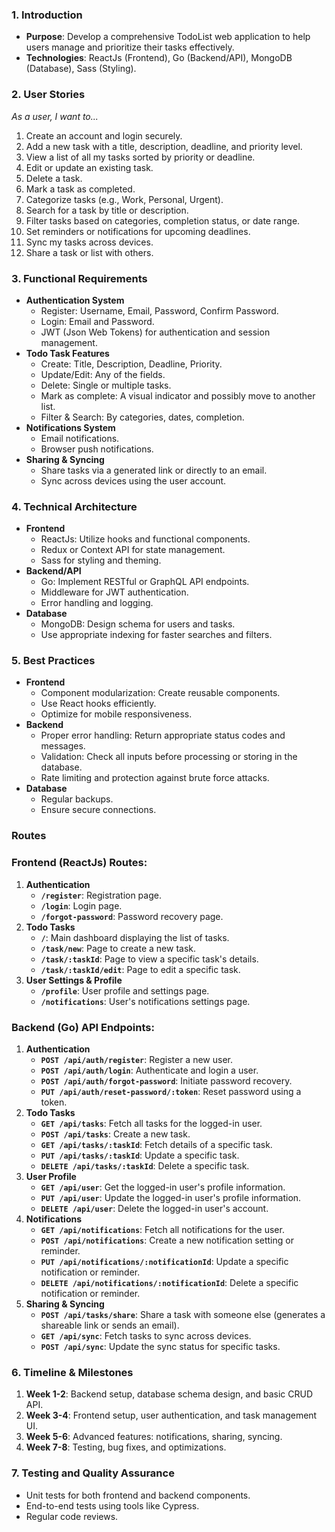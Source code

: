 ### **1. Introduction**

- **Purpose**: Develop a comprehensive TodoList web application to help users manage and prioritize their tasks effectively.
- **Technologies**: ReactJs (Frontend), Go (Backend/API), MongoDB (Database), Sass (Styling).

### **2. User Stories**

_As a user, I want to..._

1. Create an account and login securely.
2. Add a new task with a title, description, deadline, and priority level.
3. View a list of all my tasks sorted by priority or deadline.
4. Edit or update an existing task.
5. Delete a task.
6. Mark a task as completed.
7. Categorize tasks (e.g., Work, Personal, Urgent).
8. Search for a task by title or description.
9. Filter tasks based on categories, completion status, or date range.
10. Set reminders or notifications for upcoming deadlines.
11. Sync my tasks across devices.
12. Share a task or list with others.

### **3. Functional Requirements**

- **Authentication System**
  - Register: Username, Email, Password, Confirm Password.
  - Login: Email and Password.
  - JWT (Json Web Tokens) for authentication and session management.
- **Todo Task Features**
  - Create: Title, Description, Deadline, Priority.
  - Update/Edit: Any of the fields.
  - Delete: Single or multiple tasks.
  - Mark as complete: A visual indicator and possibly move to another list.
  - Filter & Search: By categories, dates, completion.
- **Notifications System**
  - Email notifications.
  - Browser push notifications.
- **Sharing & Syncing**
  - Share tasks via a generated link or directly to an email.
  - Sync across devices using the user account.

### **4. Technical Architecture**

- **Frontend**
  - ReactJs: Utilize hooks and functional components.
  - Redux or Context API for state management.
  - Sass for styling and theming.
- **Backend/API**
  - Go: Implement RESTful or GraphQL API endpoints.
  - Middleware for JWT authentication.
  - Error handling and logging.
- **Database**
  - MongoDB: Design schema for users and tasks.
  - Use appropriate indexing for faster searches and filters.

### **5. Best Practices**

- **Frontend**
  - Component modularization: Create reusable components.
  - Use React hooks efficiently.
  - Optimize for mobile responsiveness.
- **Backend**
  - Proper error handling: Return appropriate status codes and messages.
  - Validation: Check all inputs before processing or storing in the database.
  - Rate limiting and protection against brute force attacks.
- **Database**
  - Regular backups.
  - Ensure secure connections.

### Routes

### **Frontend (ReactJs) Routes:**

1. **Authentication**
   - **`/register`**: Registration page.
   - **`/login`**: Login page.
   - **`/forgot-password`**: Password recovery page.
2. **Todo Tasks**
   - **`/`**: Main dashboard displaying the list of tasks.
   - **`/task/new`**: Page to create a new task.
   - **`/task/:taskId`**: Page to view a specific task's details.
   - **`/task/:taskId/edit`**: Page to edit a specific task.
3. **User Settings & Profile**
   - **`/profile`**: User profile and settings page.
   - **`/notifications`**: User's notifications settings page.

### **Backend (Go) API Endpoints:**

1. **Authentication**
   - **`POST /api/auth/register`**: Register a new user.
   - **`POST /api/auth/login`**: Authenticate and login a user.
   - **`POST /api/auth/forgot-password`**: Initiate password recovery.
   - **`PUT /api/auth/reset-password/:token`**: Reset password using a token.
2. **Todo Tasks**
   - **`GET /api/tasks`**: Fetch all tasks for the logged-in user.
   - **`POST /api/tasks`**: Create a new task.
   - **`GET /api/tasks/:taskId`**: Fetch details of a specific task.
   - **`PUT /api/tasks/:taskId`**: Update a specific task.
   - **`DELETE /api/tasks/:taskId`**: Delete a specific task.
3. **User Profile**
   - **`GET /api/user`**: Get the logged-in user's profile information.
   - **`PUT /api/user`**: Update the logged-in user's profile information.
   - **`DELETE /api/user`**: Delete the logged-in user's account.
4. **Notifications**
   - **`GET /api/notifications`**: Fetch all notifications for the user.
   - **`POST /api/notifications`**: Create a new notification setting or reminder.
   - **`PUT /api/notifications/:notificationId`**: Update a specific notification or reminder.
   - **`DELETE /api/notifications/:notificationId`**: Delete a specific notification or reminder.
5. **Sharing & Syncing**
   - **`POST /api/tasks/share`**: Share a task with someone else (generates a shareable link or sends an email).
   - **`GET /api/sync`**: Fetch tasks to sync across devices.
   - **`POST /api/sync`**: Update the sync status for specific tasks.

### **6. Timeline & Milestones**

1. **Week 1-2**: Backend setup, database schema design, and basic CRUD API.
2. **Week 3-4**: Frontend setup, user authentication, and task management UI.
3. **Week 5-6**: Advanced features: notifications, sharing, syncing.
4. **Week 7-8**: Testing, bug fixes, and optimizations.

### **7. Testing and Quality Assurance**

- Unit tests for both frontend and backend components.
- End-to-end tests using tools like Cypress.
- Regular code reviews.
